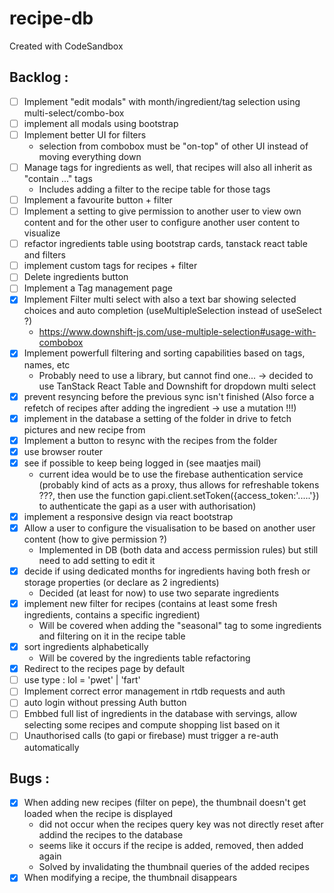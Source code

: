 # recipe-db
Created with CodeSandbox

Backlog :
---------
- [ ] Implement "edit modals" with month/ingredient/tag selection using multi-select/combo-box
- [ ] implement all modals using bootstrap
- [ ] Implement better UI for filters
    * selection from combobox must be "on-top" of other UI instead of moving everything down
- [ ] Manage tags for ingredients as well, that recipes will also all inherit as "contain ..." tags
    * Includes adding a filter to the recipe table for those tags
- [ ] Implement a favourite button + filter
- [ ] Implement a setting to give permission to another user to view own content and for the other user to configure another user content to visualize
- [ ] refactor ingredients table using bootstrap cards, tanstack react table and filters
- [ ] implement custom tags for recipes + filter
- [ ] Delete ingredients button
- [ ] Implement a Tag management page
- [X] Implement Filter multi select with also a text bar showing selected choices and auto completion (useMultipleSelection instead of useSelect ?)
    * https://www.downshift-js.com/use-multiple-selection#usage-with-combobox
- [X] Implement powerfull filtering and sorting capabilities based on tags, names, etc
    * Probably need to use a library, but cannot find one... -> decided to use TanStack React Table and Downshift for dropdown multi select
- [X] prevent resyncing before the previous sync isn't finished (Also force a refetch of recipes after adding the ingredient -> use a mutation !!!)
- [X] implement in the database a setting of the folder in drive to fetch pictures and new recipe from
- [X] Implement a button to resync with the recipes from the folder
- [X] use browser router
- [X] see if possible to keep being logged in (see maatjes mail)
    * current idea would be to use the firebase authentication service (probably kind of acts as a proxy, thus allows for refreshable tokens ???, then use the function gapi.client.setToken({access_token:'.....'}) to authenticate the gapi as a user with authorisation)
- [X] implement a responsive design via react bootstrap
- [X] Allow a user to configure the visualisation to be based on another user content (how to give permission ?)
    * Implemented in DB (both data and access permission rules) but still need to add setting to edit it
- [X] decide if using dedicated months for ingredients having both fresh or storage properties (or declare as 2 ingredients)
    * Decided (at least for now) to use two separate ingredients
- [X] implement new filter for recipes (contains at least some fresh ingredients, contains a specific ingredient)
    * Will be covered when adding the "seasonal" tag to some ingredients and filtering on it in the recipe table
- [X] sort ingredients alphabetically
    * Will be covered by the ingredients table refactoring
- [X] Redirect to the recipes page by default
- [ ] use type : lol = 'pwet' | 'fart'
- [ ] Implement correct error management in rtdb requests and auth
- [ ] auto login without pressing Auth button
- [ ] Embbed full list of ingredients in the database with servings, allow selecting some recipes and compute shopping list based on it
- [ ] Unauthorised calls (to gapi or firebase) must trigger a re-auth automatically

Bugs :
------
- [X] When adding new recipes (filter on pepe), the thumbnail doesn't get loaded when the recipe is displayed
    * did not occur when the recipes query key was not directly reset after addind the recipes to the database
    * seems like it occurs if the recipe is added, removed, then added again
    * Solved by invalidating the thumbnail queries of the added recipes
- [X] When modifying a recipe, the thumbnail disappears